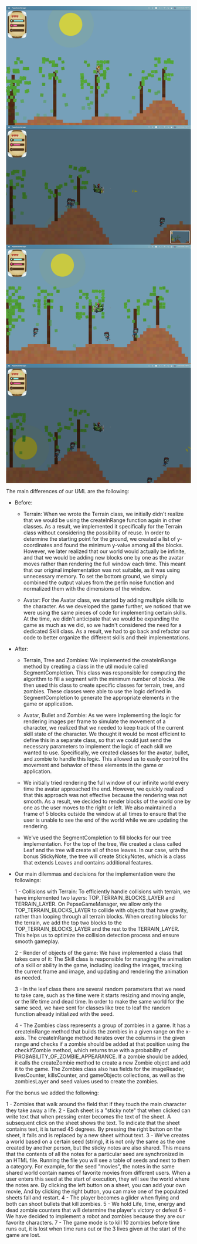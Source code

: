 <img align="center" src="https://github.com/yosefede06/Robot-vs-Zombies-game/blob/main/screen1.png" />
<img align="center" alt="HTML" src="https://github.com/yosefede06/Robot-vs-Zombies-game/blob/main/screen4.png" />
<img align="center" alt="HTML"  src="https://github.com/yosefede06/Robot-vs-Zombies-game/blob/main/screen2.png" />
<img align="center" alt="HTML"  src="https://github.com/yosefede06/Robot-vs-Zombies-game/blob/main/screen3.png" />



The main differences of our UML are the following:

   - Before:

        - Terrain: When we wrote the Terrain class, we initially didn't realize that we would be using the createInRange
        function again in other classes. As a result, we implemented it specifically for the Terrain class without
        considering the possibility of reuse. In order to determine the starting point for the ground, we created
        a list of y-coordinates and found the minimum y-value among all the blocks. However, we later realized that
        our world would actually be infinite, and that we would be adding new blocks one by one as the avatar moves
        rather than rendering the full window each time. This meant that our original implementation was not
        suitable, as it was using unnecessary memory. To set the bottom ground, we simply combined the output
        values from the perlin noise function and normalized them with the dimensions of the window.

        - Avatar: For the Avatar class, we started by adding multiple skills to the character. As we developed the game
        further, we noticed that we were using the same pieces of code for implementing certain skills. At the time,
        we didn't anticipate that we would be expanding the game as much as we did, so we hadn't considered the need
        for a dedicated Skill class. As a result, we had to go back and refactor our code to better organize the
        different skills and their implementations.

   - After:

        - Terrain, Tree and Zombies: We implemented the createInRange method by creating a class in the util module
        called SegmentCompletion. This class was responsible for computing the algorithm to fill a segment with the
        minimum number of blocks. We then used this class to create specific classes for terrain, tree, and
        zombies. These classes were able to use the logic defined in SegmentCompletion to generate the appropriate
        elements in the game or application.

        - Avatar, Bullet and Zombie: As we were implementing the logic for rendering images per frame to simulate the
        movement of a character, we realized that we needed to keep track of the current skill state of the character.
        We thought it would be most efficient to define this in a separate class, so that we could just send the
        necessary parameters to implement the logic of each skill we wanted to use. Specifically, we created classes
        for the avatar, bullet, and zombie to handle this logic. This allowed us to easily control the movement and
        behavior of these elements in the game or application.


        - We initially tried rendering the full window of our infinite world every time the avatar approached the end.
        However, we quickly realized that this approach was not effective because the rendering was not smooth.
        As a result, we decided to render blocks of the world one by one as the user moves to the right or left.
        We also maintained a frame of 5 blocks outside the window at all times to ensure that the user is unable
        to see the end of the world while we are updating the rendering.


        - We've used the SegmentCompletion to fill blocks for our tree implementation. For the top of the tree,
        We created a class called Leaf and the tree will create all of those leaves.
        In our case, with the bonus StickyNote, the tree will create StickyNotes, which is a class that extends Leaves
        and contains additional features.



   - Our main dilemmas and decisions for the implementation were the followings:

        1 - Collisions with Terrain: To efficiently handle collisions with terrain, we have implemented two layers:
        TOP_TERRAIN_BLOCKS_LAYER and TERRAIN_LAYER. On PepseGameManager, we allow only the TOP_TERRAIN_BLOCKS_LAYER
        to collide with objects that have gravity, rather than looping through all terrain blocks.
        When creating blocks for the terrain, we add the top two blocks to the TOP_TERRAIN_BLOCKS_LAYER and the rest
        to the TERRAIN_LAYER. This helps us to optimize the collision detection process and ensure smooth gameplay.

        2 - Render of objects of the game: We have implemented a class that takes care of it:
        The Skill class is responsible for managing the animation of a skill or ability in the game,
        including loading the images, tracking the current frame and image, and updating and rendering
        the animation as needed.

        3 - In the leaf class there are several random parameters that we need to take care, such as the time were it
        starts resizing and moving angle, or the life time and dead time. In order to make the same world for the same
        seed, we have sent for classes like tree to leaf the random function already initialized with the seed.

        4 - The Zombies class represents a group of zombies in a game. It has a createInRange method that builds the
        zombies in a given range on the x-axis. The createInRange method iterates over the columns in the given range
        and checks if a zombie should be added at that position using the checkIfZombie method, which returns true with
        a probability of PROBABILITY_OF_ZOMBIE_APPEARANCE. If a zombie should be added, it calls the createZombie
        method to create a new Zombie object and add it to the game. The Zombies class also has fields for the
        imageReader, livesCounter, killsCounter, and gameObjects collections, as well as the zombiesLayer and seed
        values used to create the zombies.


   For the bonus we added the following:

 1 - Zombies that walk around the field that if they touch the main character they take away a life.
 2 - Each sheet is a "sticky note" that when clicked can write text that when pressing enter becomes the text
     of the sheet. A subsequent click on the sheet shows the text. To indicate that the sheet contains text,
     it is turned 45 degrees. By pressing the right button on the sheet,
     it falls and is replaced by a new sheet without text.
 3 - We've creates a world based on a certain seed (string), it is not only the same as the one created by
     another person, but the sticky notes are also shared. This means that the contents of all the notes
     for a particular seed are synchronized in an HTML file. Running the file you will see a table of seeds
     and next to them a category. For example, for the seed "movies", the notes in the same shared world contain
     names of favorite movies from different users. When a user enters this seed at the start of execution,
     they will see the world where the notes are. By clicking the left button on a sheet, you can add your own movie,
     And by clicking the right button, you can make one of the populated sheets fall and restart.
 4 - The player becomes a glider when flying and both can shoot bullets that kill zombies.
 5 - We hold Life, time, energy and dead zombie counters that will determine the player's victory or defeat
 6 - We have decided to implement a robot and zombies because they are our favorite characters.
 7 - The game mode is to kill 10 zombies before time runs out, it is lost when time runs out or the 3
     lives given at the start of the game are lost.



